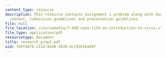 ```yaml
---
content_type: resource
description: This resource contains assignment 1 problem along with due date, proposal
  content, submission guidelines and presentation guidelines.
file: null
file_location: /coursemedia/7-340-nano-life-an-introduction-to-virus-structure-and-assembly-fall-2005/7b9f4876211d8e483639dcc92616a89f_research_prop1.pdf
file_type: application/pdf
resourcetype: Document
title: research_prop1.pdf
uid: 7b9f4876-211d-8e48-3639-dcc92616a89f
---
```

